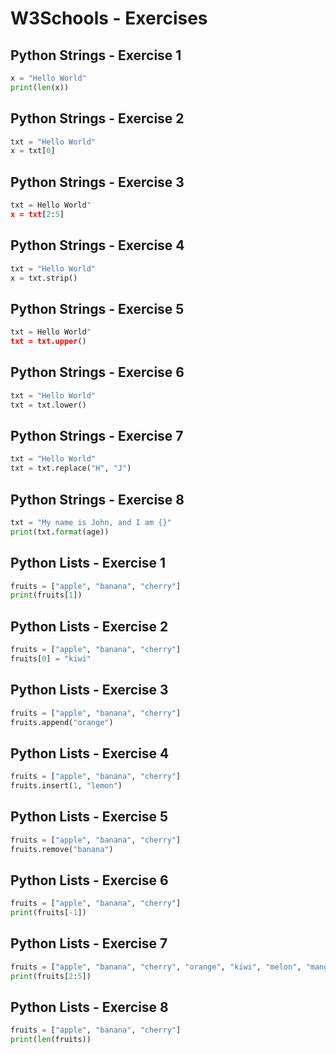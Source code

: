 # W3Schools - Exercises
## Python Strings - Exercise 1
```python
x = "Hello World"
print(len(x))
```

## Python Strings - Exercise 2
```python
txt = "Hello World"
x = txt[0]
```

## Python Strings - Exercise 3
```python
txt = Hello World"
x = txt[2:5]
```

## Python Strings - Exercise 4
```python
txt = "Hello World"
x = txt.strip()
```

## Python Strings - Exercise 5
```python
txt = Hello World"
txt = txt.upper()
```

## Python Strings - Exercise 6
```python
txt = "Hello World"
txt = txt.lower()
```

## Python Strings - Exercise 7
```python
txt = "Hello World"
txt = txt.replace("H", "J")
```

## Python Strings - Exercise 8
```python
txt = "My name is John, and I am {}"
print(txt.format(age))
```

## Python Lists - Exercise 1
```python
fruits = ["apple", "banana", "cherry"]
print(fruits[1])
```

## Python Lists - Exercise 2
```python
fruits = ["apple", "banana", "cherry"]
fruits[0] = "kiwi"
```

## Python Lists - Exercise 3
```python
fruits = ["apple", "banana", "cherry"]
fruits.append("orange")
```

## Python Lists - Exercise 4
```python
fruits = ["apple", "banana", "cherry"]
fruits.insert(1, "lemon")
```

## Python Lists - Exercise 5
```python
fruits = ["apple", "banana", "cherry"]
fruits.remove("banana")
```

## Python Lists - Exercise 6
```python
fruits = ["apple", "banana", "cherry"]
print(fruits[-1])
```

## Python Lists - Exercise 7
```python
fruits = ["apple", "banana", "cherry", "orange", "kiwi", "melon", "mango"]
print(fruits[2:5])
```

## Python Lists - Exercise 8
```python
fruits = ["apple", "banana", "cherry"]
print(len(fruits))
```

